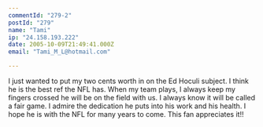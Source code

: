 ```yaml
---
commentId: "279-2"
postId: "279"
name: "Tami"
ip: "24.158.193.222"
date: 2005-10-09T21:49:41.000Z
email: "Tami_M_L@hotmail.com"

---
```

<p>I just wanted to put my two cents worth in on the Ed Hoculi subject.  I think he is the best ref the NFL has.  When my team plays, I always keep my fingers crossed he will be on the field with us.  I always know it will be called a fair game.  I admire the dedication he puts into his work and his health.  I hope he is with the NFL for many years to come.  This fan appreciates it!!</p>
